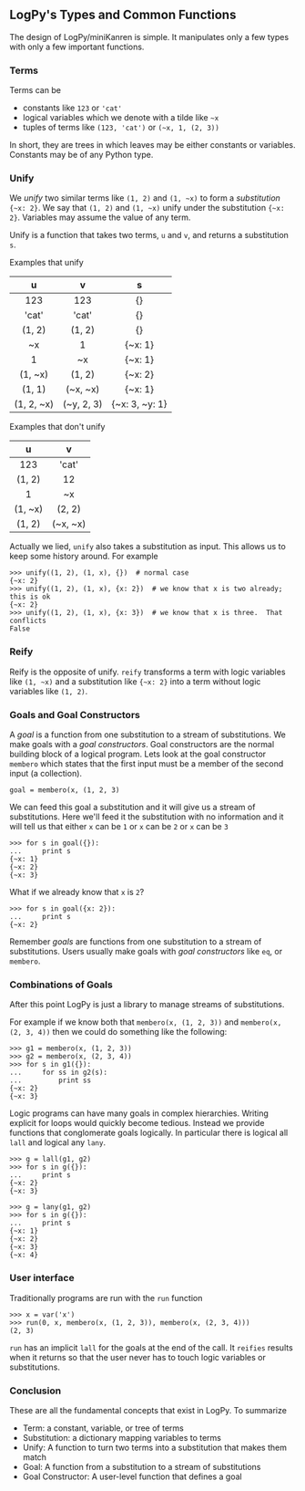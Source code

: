 LogPy's Types and Common Functions
----------------------------------

The design of LogPy/miniKanren is simple.  It manipulates only a few types with only a few important functions.

### Terms

Terms can be 

*   constants like `123` or `'cat'`
*   logical variables which we denote with a tilde like `~x`
*   tuples of terms like `(123, 'cat')` or `(~x, 1, (2, 3))`

In short, they are trees in which leaves may be either constants or variables.  Constants may be of any Python type.

### Unify

We *unify* two similar terms like `(1, 2)` and `(1, ~x)` to form a *substitution* `{~x: 2}`.  We say that `(1, 2)` and `(1, ~x)` unify under the substitution `{~x: 2}`.  Variables may assume the value of any term.

Unify is a function that takes two terms, `u` and `v`, and returns a substitution `s`.

Examples that unify

|       u           |       v           |        s          | 
|:-----------------:|:-----------------:|:-----------------:| 
| 123               | 123               | {}                |
| 'cat'             | 'cat'             | {}                |
| (1, 2)            | (1, 2)            | {}                |
| ~x                | 1                 | {~x: 1}           |
| 1                 | ~x                | {~x: 1}           |
| (1, ~x)           | (1, 2)            | {~x: 2}           |
| (1, 1)            | (~x, ~x)          | {~x: 1}           |
| (1, 2, ~x)        | (~y, 2, 3)        | {~x: 3, ~y: 1}    |

Examples that don't unify

|       u           |       v           |
|:-----------------:|:-----------------:|
| 123               | 'cat'             |
| (1, 2)            | 12                |
| 1                 | ~x                |
| (1, ~x)           | (2, 2)            |
| (1, 2)            | (~x, ~x)          |

Actually we lied, `unify` also takes a substitution as input.  This allows us to keep some history around.  For example

    >>> unify((1, 2), (1, x), {})  # normal case
    {~x: 2}
    >>> unify((1, 2), (1, x), {x: 2})  # we know that x is two already; this is ok
    {~x: 2}
    >>> unify((1, 2), (1, x), {x: 3})  # we know that x is three.  That conflicts
    False

### Reify

Reify is the opposite of unify.  `reify` transforms a term with logic variables like `(1, ~x)` and a substitution like `{~x: 2}` into a term without logic variables like `(1, 2)`.

### Goals and Goal Constructors

A *goal* is a function from one substitution to a stream of substitutions.  We make goals with a *goal constructors*.  Goal constructors are the normal building block of a logical program.  Lets look at the goal constructor `membero` which states that the first input must be a member of the second input (a collection).

    goal = membero(x, (1, 2, 3)

We can feed this goal a substitution and it will give us a stream of substitutions.  Here we'll feed it the substitution with no information and it will tell us that either `x` can be `1` or `x` can be `2` or `x` can be `3`

    >>> for s in goal({}):
    ...     print s
    {~x: 1}
    {~x: 2}
    {~x: 3}

What if we already know that `x` is `2`?


    >>> for s in goal({x: 2}):
    ...     print s
    {~x: 2}

Remember *goals* are functions from one substitution to a stream of substitutions.  Users usually make goals with *goal constructors* like `eq`, or `membero`.

### Combinations of Goals

After this point LogPy is just a library to manage streams of substitutions.  

For example if we know both that `membero(x, (1, 2, 3))` and `membero(x, (2, 3, 4))` then we could do something like the following:

    >>> g1 = membero(x, (1, 2, 3))
    >>> g2 = membero(x, (2, 3, 4))
    >>> for s in g1({}):
    ...     for ss in g2(s):
    ...         print ss
    {~x: 2}
    {~x: 3}

Logic programs can have many goals in complex hierarchies.  Writing explicit for loops would quickly become tedious.  Instead we provide functions that conglomerate goals logically.  In particular there is logical all `lall` and logical any `lany`.

    >>> g = lall(g1, g2)
    >>> for s in g({}):
    ...     print s
    {~x: 2}
    {~x: 3}
    
    >>> g = lany(g1, g2)
    >>> for s in g({}):
    ...     print s
    {~x: 1}
    {~x: 2}
    {~x: 3}
    {~x: 4}

### User interface

Traditionally programs are run with the `run` function

    >>> x = var('x')
    >>> run(0, x, membero(x, (1, 2, 3)), membero(x, (2, 3, 4)))
    (2, 3)

`run` has an implicit `lall` for the goals at the end of the call.  It `reifies` results when it returns so that the user never has to touch logic variables or substitutions.

### Conclusion

These are all the fundamental concepts that exist in LogPy.  To summarize

*   Term: a constant, variable, or tree of terms
*   Substitution: a dictionary mapping variables to terms
*   Unify: A function to turn two terms into a substitution that makes them match
*   Goal: A function from a substitution to a stream of substitutions
*   Goal Constructor: A user-level function that defines a goal

